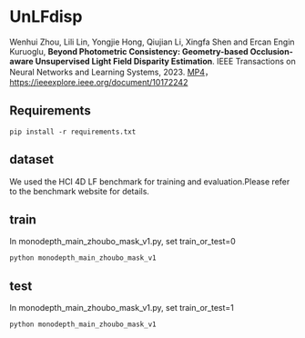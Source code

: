 # UnLFdisp

Wenhui Zhou, Lili Lin, Yongjie Hong, Qiujian Li, Xingfa Shen and Ercan Engin Kuruoglu, **Beyond Photometric Consistency: Geometry-based Occlusion-aware Unsupervised Light Field Disparity Estimation**. IEEE Transactions on Neural Networks and Learning Systems, 2023. [MP4](https://faculty.hdu.edu.cn/_upload/article/videos/13/d3/7edf42a345ddab5a383b47a4703f/ca0e6827-5f04-4bee-87c8-153b2957dbbc.mp4)，https://ieeexplore.ieee.org/document/10172242 

## Requirements

```
pip install -r requirements.txt
```



## dataset

We used the HCI 4D LF benchmark for training and evaluation.Please refer to the benchmark website for details.

## train

In monodepth_main_zhoubo_mask_v1.py, set train_or_test=0

```
python monodepth_main_zhoubo_mask_v1
```

## test

In monodepth_main_zhoubo_mask_v1.py, set train_or_test=1

```
python monodepth_main_zhoubo_mask_v1
```


